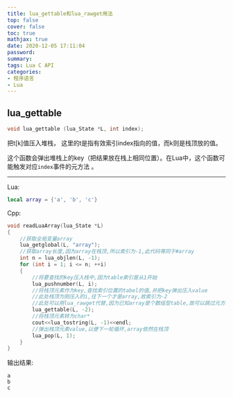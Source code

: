 ```yaml
---
title: lua_gettable和lua_rawget用法
top: false
cover: false
toc: true
mathjax: true
date: 2020-12-05 17:11:04
password:
summary:
tags: Lua C API 
categories:
- 程序语言
- Lua
---
```


## lua_gettable

```cpp
void lua_gettable (lua_State *L, int index);
```

把t[k]值压入堆栈， 这里的t是指有效索引index指向的值，而k则是栈顶放的值。

这个函数会弹出堆栈上的key（把结果放在栈上相同位置）。在Lua中，这个函数可能触发对应`index`事件的元方法 。

------------------------

Lua:
```lua
local array = {'a', 'b', 'c'}
```

Cpp:
```cpp
void readLuaArray(lua_State *L)
{
    //获取全局变量array
    lua_getglobal(L, "array");
    //获取array长度,因为array在栈顶,所以索引为-1,此代码等同于#array
    int n = lua_objlen(L, -1);
    for (int i = 1; i <= n; ++i)
    {
        //将要查找的key压入栈中,因为table索引是从1开始
        lua_pushnumber(L, i);
        //将栈顶元素作为key,查找索引位置的tabel的值,并把key弹出压入value
        //此处栈顶为刚压入的i,往下一个才是array,故索引为-2
        //此处可以用lua_rawget代替,因为已知array是个数组型table,故可以跳过元方法,这样效率更快
        lua_gettable(L, -2);
        //将栈顶元素转为char*
        cout<<lua_tostring(L, -1)<<endl;
        //弹出栈顶元素value,以便下一轮循环,array依然在栈顶
        lua_pop(L, 1);
    }
}
```

输出结果:
```console
a
b
c
```